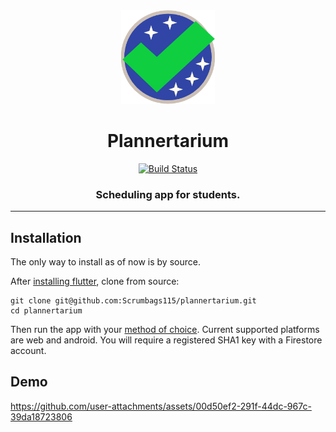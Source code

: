 <div align="center">
<img src="./assets/logo.png" alt="Logo" width="150">
<h1>Plannertarium</h1>
<a href="https://github.com/Scrumbags115/plannertarium/actions"><img src="https://github.com/Scrumbags115/plannertarium/workflows/plannertarium-tests/badge.svg" alt="Build Status"></a>
<h3>Scheduling app for students.</h3>
</div>

---

## Installation
The only way to install as of now is by source.

After [installing flutter](https://docs.flutter.dev/get-started/install), clone from source:
```shell
git clone git@github.com:Scrumbags115/plannertarium.git
cd plannertarium
```
Then run the app with your [method of choice](https://docs.flutter.dev/get-started/test-drive). Current supported platforms are web and android. You will require a registered SHA1 key with a Firestore account.

## Demo

https://github.com/user-attachments/assets/00d50ef2-291f-44dc-967c-39da18723806

